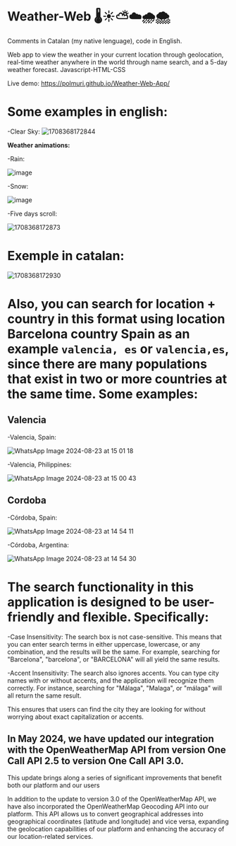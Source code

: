 # Weather-Web 🌡️☀️⛅☁️🌧️🌨️
Comments in Catalan (my native lenguage), code in English.

Web app to view the weather in your current location through geolocation, real-time weather anywhere in the world through name search, and a 5-day weather forecast. Javascript-HTML-CSS

Live demo: https://polmuri.github.io/Weather-Web-App/

# Some examples in english:

  -Clear Sky:
  ![1708368172844](https://github.com/PolMuri/Weather-WebApp/assets/109922379/700f0534-37db-4222-9a1e-491935d4dc86)

  **Weather animations:**

  -Rain:
  
![image](https://github.com/PolMuri/Weather-WebApp/assets/109922379/c5ca7114-80b9-43f0-93c4-ce60002e1d53)

  -Snow:
  
  ![image](https://github.com/PolMuri/Weather-WebApp/assets/109922379/51cd0b0d-a6d2-4efa-9269-79b85af6988a)

  -Five days scroll:
  
  ![1708368172873](https://github.com/PolMuri/Weather-WebApp/assets/109922379/ca24aff4-7428-4f19-a365-9062b0be4a06)

# Exemple in catalan:
![1708368172930](https://github.com/PolMuri/Weather-WebApp/assets/109922379/5e76dbe3-489c-41f5-91ab-74e73f828620)


# Also, you can search for location + country in this format using location Barcelona country ​​Spain as an example ``valencia, es`` or ``valencia,es``, since there are many populations that exist in two or more countries at the same time. Some examples:

## Valencia

-Valencia, Spain:

![WhatsApp Image 2024-08-23 at 15 01 18](https://github.com/user-attachments/assets/d9bbe775-cd02-494a-adfb-46112a8a1033)

-Valencia, Philippines:

![WhatsApp Image 2024-08-23 at 15 00 43](https://github.com/user-attachments/assets/dc1211f7-9ad1-46fd-bbab-07cec86a457d)

## Cordoba

-Córdoba, Spain:

![WhatsApp Image 2024-08-23 at 14 54 11](https://github.com/user-attachments/assets/69f03a01-4722-4df9-a3be-bbc7272f1681)

-Córdoba, Argentina:

![WhatsApp Image 2024-08-23 at 14 54 30](https://github.com/user-attachments/assets/631fa367-c7a3-4992-acf3-bfa275b0a30a)

# The search functionality in this application is designed to be user-friendly and flexible. Specifically:

-Case Insensitivity: The search box is not case-sensitive. This means that you can enter search terms in either uppercase, lowercase, or any combination, and the results will be the same. For example, searching for "Barcelona", "barcelona", or "BARCELONA" will all yield the same results.

-Accent Insensitivity: The search also ignores accents. You can type city names with or without accents, and the application will recognize them correctly. For instance, searching for "Málaga", "Malaga", or "málaga" will all return the same result.

This ensures that users can find the city they are looking for without worrying about exact capitalization or accents.

## In May 2024, we have updated our integration with the OpenWeatherMap API from version One Call API 2.5 to version One Call API 3.0.

This update brings along a series of significant improvements that benefit both our platform and our users

In addition to the update to version 3.0 of the OpenWeatherMap API, we have also incorporated the OpenWeatherMap Geocoding API into our platform. This API allows us to convert geographical addresses into geographical coordinates (latitude and longitude) and vice versa, expanding the geolocation capabilities of our platform and enhancing the accuracy of our location-related services.




  


